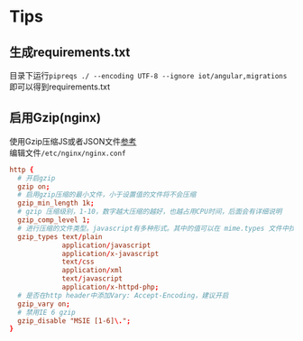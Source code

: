 # Tips
## 生成requirements.txt
目录下运行`pipreqs ./ --encoding UTF-8 --ignore iot/angular,migrations`
即可以得到requirements.txt

## 启用Gzip(nginx)
使用Gzip压缩JS或者JSON文件[参考](https://www.darrenfang.com/2015/01/setting-up-http-cache-and-gzip-with-nginx/)  
编辑文件`/etc/nginx/nginx.conf`
```conf
http {
  # 开启gzip
  gzip on;
  # 启用gzip压缩的最小文件，小于设置值的文件将不会压缩
  gzip_min_length 1k;
  # gzip 压缩级别，1-10，数字越大压缩的越好，也越占用CPU时间，后面会有详细说明
  gzip_comp_level 1;
  # 进行压缩的文件类型。javascript有多种形式。其中的值可以在 mime.types 文件中找到。
  gzip_types text/plain
             application/javascript
             application/x-javascript
             text/css
             application/xml
             text/javascript
             application/x-httpd-php;
  # 是否在http header中添加Vary: Accept-Encoding，建议开启
  gzip_vary on;
  # 禁用IE 6 gzip
  gzip_disable "MSIE [1-6]\.";
}
```
